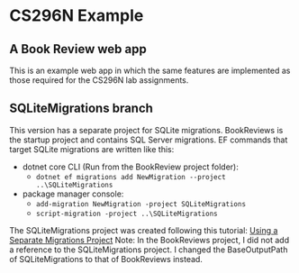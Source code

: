 # CS296N Example
## A Book Review web app
This is an example web app in which the same features are implemented as those required for the CS296N lab assignments.

## SQLiteMigrations branch
This version has a separate project for SQLite migrations.
BookReviews is the startup project and contains SQL Server migrations.
EF commands that target SQLite migrations are written like this:
- dotnet core CLI (Run from the BookReview project folder):
  - `dotnet ef migrations add NewMigration --project ..\SQLiteMigrations`
- package manager console:
  - `add-migration NewMigration -project SQLiteMigrations`
  - `script-migration -project ..\SQLiteMigrations`

The SQLiteMigrations project was created following this tutorial:
[Using a Separate Migrations Project](https://docs.microsoft.com/en-us/ef/core/managing-schemas/migrations/projects?tabs=vs)
Note: In the BookReviews project, I did not add a reference to the SQLiteMigrations project.
I changed the BaseOutputPath of SQLiteMigrations to that of BookReviews instead.